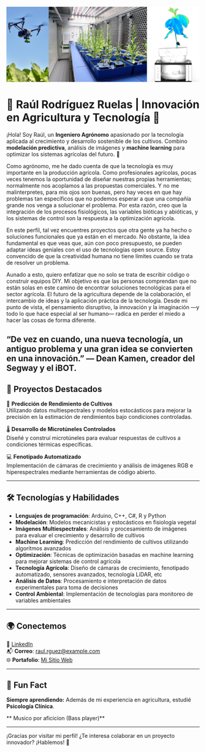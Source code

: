 ![bannerGrande](https://github.com/Rodriguez-Ruelas/Rodriguez-Ruelas/blob/main/Imagenes_README/bannerGrande.png)

# 🌱 Raúl Rodríguez Ruelas | Innovación en Agricultura y Tecnología 🚀

¡Hola! Soy Raúl, un **Ingeniero Agrónomo** apasionado por la tecnología aplicada al crecimiento y desarrollo sostenible de los cultivos. Combino **modelación predictiva**, análisis de imágenes y **machine learning** para optimizar los sistemas agrícolas del futuro. 🍃

Como agrónomo, me he dado cuenta de que la tecnología es muy importante en la producción agrícola. Como profesionales agrícolas, pocas veces tenemos la oportunidad de diseñar nuestras propias herramientas; normalmente nos acoplamos a las propuestas comerciales. Y no me malinterpretes, para mis ojos son buenas, pero hay veces en que hay problemas tan específicos que no podemos esperar a que una compañía grande nos venga a solucionar el problema. Por esta razón, creo que la integración de los procesos fisiológicos, las variables bióticas y abióticas, y los sistemas de control son la respuesta a la optimización agrícola.

En este perfil, tal vez encuentres proyectos que otra gente ya ha hecho o soluciones funcionales que ya están en el mercado. No obstante, la idea fundamental es que veas que, aún con poco presupuesto, se pueden adaptar ideas geniales con el uso de tecnologías open source. Estoy convencido de que la creatividad humana no tiene límites cuando se trata de resolver un problema.

Aunado a esto, quiero enfatizar que no solo se trata de escribir código o construir equipos DIY. Mi objetivo es que las personas comprendan que no están solas en este camino de encontrar soluciones tecnológicas para el sector agrícola. El futuro de la agricultura depende de la colaboración, el intercambio de ideas y la aplicación práctica de la tecnología. Desde mi punto de vista, el pensamiento disruptivo, la innovación y la imaginación —y todo lo que hace especial al ser humano— radica en perder el miedo a hacer las cosas de forma diferente.

“De vez en cuando, una nueva tecnología, un antiguo problema y una gran idea se convierten en una innovación.” — Dean Kamen, creador del Segway y el iBOT.
---

## 🚀 Proyectos Destacados

🔬 **Predicción de Rendimiento de Cultivos**  
Utilizando datos multiespectrales y modelos estocásticos para mejorar la precisión en la estimación de rendimientos bajo condiciones controladas.

🌡️ **Desarrollo de Microtúneles Controlados**  
Diseñé y construí microtúneles para evaluar respuestas de cultivos a condiciones térmicas específicas.

💻 **Fenotipado Automatizado**  
Implementación de cámaras de crecimiento y análisis de imágenes RGB e hiperespectrales mediante herramientas de código abierto.

---

## 🛠️ Tecnologías y Habilidades

- **Lenguajes de programación**: Arduino, C++, C#, R y Python  
- **Modelación**: Modelos mecanicistas y estocásticos en fisiología vegetal  
- **Imágenes Multiespectrales**: Análisis y procesamiento de imágenes para evaluar el crecimiento y desarrollo de cultivos  
- **Machine Learning**: Predicción del rendimiento de cultivos utilizando algoritmos avanzados  
- **Optimización**: Técnicas de optimización basadas en machine learning para mejorar sistemas de control agrícola  
- **Tecnología Agrícola**: Diseño de cámaras de crecimiento, fenotipado automatizado, sensores avanzados, tecnología LiDAR, etc
- **Análisis de Datos**: Procesamiento e interpretación de datos experimentales para toma de decisiones  
- **Control Ambiental**: Implementación de tecnologías para monitoreo de variables ambientales 

---

<!--
## 📊 Estadísticas de GitHub

![Raúl's GitHub Stats](https://github-readme-stats.vercel.app/api?username=Rodriguez-Ruelas&show_icons=true&theme=radical)  
![Lenguajes Más Usados](https://github-readme-stats.vercel.app/api/top-langs/?username=Rodriguez-Ruelas&layout=compact&theme=radical)

---
-->


## 🌍 Conectemos

💼 [LinkedIn](https://www.linkedin.com/in/raul-rodriguez-ruelas-20634a171)  
📬 **Correo**: raul.rguez@example.com  
🌐 **Portafolio**: [Mi Sitio Web](#)  

---

## 🌟 Fun Fact

**Siempre aprendiendo:** Además de mi experiencia en agricultura, estudié **Psicología Clínica**.

** Musico por aficicion (Bass player)**

---

¡Gracias por visitar mi perfil! ¿Te interesa colaborar en un proyecto innovador? ¡Hablemos! 🚀


<!--
**Rodriguez-Ruelas/Rodriguez-Ruelas** is a ✨ _special_ ✨ repository because its `README.md` (this file) appears on your GitHub profile.

Here are some ideas to get you started:

- 🔭 I’m currently working on ...
- 🌱 I’m currently learning ...
- 👯 I’m looking to collaborate on ...
- 🤔 I’m looking for help with ...
- 💬 Ask me about ...
- 📫 How to reach me: ...
- 😄 Pronouns: ...
- ⚡ Fun fact: ...
-->

